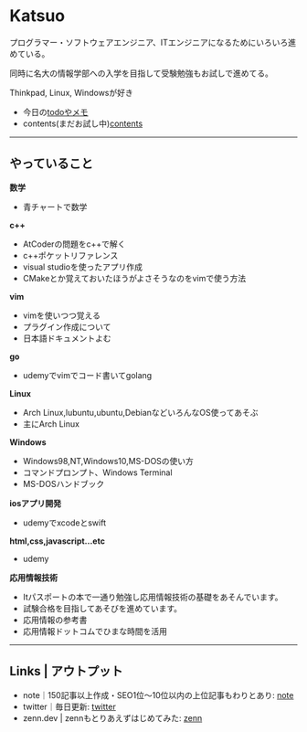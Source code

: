 # Katsuo

プログラマー・ソフトウェアエンジニア、ITエンジニアになるためにいろいろ進めている。

同時に名大の情報学部への入学を目指して受験勉強もお試しで進めてる。

Thinkpad, Linux, Windowsが好き

- 今日の[todoやメモ](todo.md)
- contents(まだお試し中)[contents](contents.md)　

---


## やっていること

**数学**
- 青チャートで数学

**c++**
- AtCoderの問題をc++で解く
- c++ポケットリファレンス
- visual studioを使ったアプリ作成
- CMakeとか覚えておいたほうがよさそうなのをvimで使う方法

**vim**
- vimを使いつつ覚える
- プラグイン作成について
- 日本語ドキュメントよむ

**go**
- udemyでvimでコード書いてgolang

**Linux**
- Arch Linux,lubuntu,ubuntu,DebianなどいろんなOS使ってあそぶ
- 主にArch Linux

**Windows**
- Windows98,NT,Windows10,MS-DOSの使い方
- コマンドプロンプト、Windows Terminal
- MS-DOSハンドブック

**iosアプリ開発**
- udemyでxcodeとswift

**html,css,javascript...etc**
- udemy

**応用情報技術**
- Itパスポートの本で一通り勉強し応用情報技術の基礎をあそんでいます。
- 試験合格を目指してあそびを進めています。
- 応用情報の参考書
- 応用情報ドットコムでひまな時間を活用

---


## Links | アウトプット
- note｜150記事以上作成・SEO1位～10位以内の上位記事もわりとあり: [note](https://note.com/noabou)
- twitter｜毎日更新: [twitter](https://twitter.com/noaboucoffee)
- zenn.dev | zennもとりあえずはじめてみた: [zenn](https://zenn.dev/katsuo)
